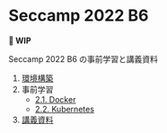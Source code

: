 # Seccamp 2022 B6

**🚧 WIP**

Seccamp 2022 B6 の事前学習と講義資料

1. [環境構築](./pre/setup/overview.md)
2. 事前学習
    - [2.1. Docker](./pre/docker/demo/)
    - [2.2. Kubernetes](./pre/kubernetes/demo.md)
3. [講義資料](https://mrtc0.notion.site/Security-Camp-B6-81eb740553154a70aeef92f3455717bf)
